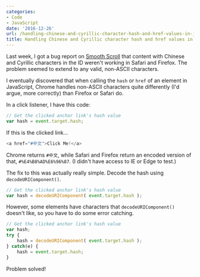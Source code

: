 ```yaml
---
categories:
- Code
- JavaScript
date: '2016-12-26'
url: /handling-chinese-and-cyrillic-character-hash-and-href-values-in-javascript/
title: Handling Chinese and Cyrillic character hash and href values in JavaScript
---
```


Last week, I got a bug report on [Smooth Scroll](https://github.com/cferdinandi/smooth-scroll/) that content with Chinese and Cyrillic characters in the ID weren't working in Safari and Firefox. The problem seemed to extend to any valid, non-ASCII characters.

I eventually discovered that when calling the `hash` or `href` of an element in JavaScript, Chrome handles non-ASCII characters quite differently (I'd argue, more correctly) than Firefox or Safari do.

In a click listener, I have this code:

```javascript
// Get the clicked anchor link's hash value
var hash = event.target.hash;
```

If this is the clicked link...

```javascript
<a href="#中文">Click Me!</a>
```

Chrome returns `#中文`, while Safari and Firefox return an encoded version of that, `#%E4%B8%AD%E6%96%87`. (I didn't have access to IE or Edge to test.)

The fix to this was actually really simple. Decode the hash using `decodeURIComponent()`.

```javascript
// Get the clicked anchor link's hash value
var hash = decodeURIComponent( event.target.hash );
```

However, some elements have characters that `decodeURIComponent()` doesn't like, so you have to do some error catching.

```javascript
// Get the clicked anchor link's hash value
var hash;
try {
	hash = decodeURIComponent( event.target.hash );
} catch(e) {
	hash = event.target.hash;
}
```

Problem solved!